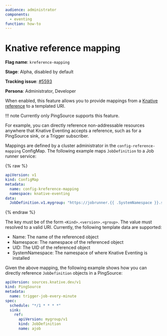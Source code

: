 ```yaml
---
audience: administrator
components:
  - eventing
function: how-to
---
```


# Knative reference mapping

**Flag name**: `kreference-mapping`

**Stage**: Alpha, disabled by default

**Tracking issue**: [#5593](https://github.com/knative/eventing/issues/5593)

**Persona**: Administrator, Developer

When enabled, this feature allows you to provide mappings from
a [Knative reference](https://github.com/knative/specs/blob/main/specs/eventing/overview.md#destination)
to a templated URI.

!!! note
    Currently only PingSource supports this feature.

For example, you can directly reference non-addressable resources anywhere that
Knative Eventing accepts a reference, such as for a PingSource sink, or a
Trigger subscriber.

Mappings are defined by a cluster administrator in
the `config-reference-mapping` ConfigMap. The following example
maps `JobDefinition` to a Job runner service:

{% raw %}

```yaml
apiVersion: v1
kind: ConfigMap
metadata:
  name: config-kreference-mapping
  namespace: knative-eventing
data:
  JobDefinition.v1.mygroup: "https://jobrunner.{{ .SystemNamespace }}.svc.cluster.local/{{ .Name }}"
```

{% endraw %}

The key must be of the form `<Kind>.<version>.<group>`. The value must resolved
to a valid URI. Currently, the following template data are supported:

- Name: The name of the referenced object
- Namespace: The namespace of the referenced object
- UID: The UID of the referenced object
- SystemNamespace: The namespace of where Knative Eventing is installed

Given the above mapping, the following example shows how you can directly
reference
`JobDefinition` objects in a PingSource:

```yaml
apiVersion: sources.knative.dev/v1
kind: PingSource
metadata:
  name: trigger-job-every-minute
spec:
  schedule: "*/1 * * * *"
  sink:
    ref:
      apiVersion: mygroup/v1
      kind: JobDefinition
      name: ajob
```

